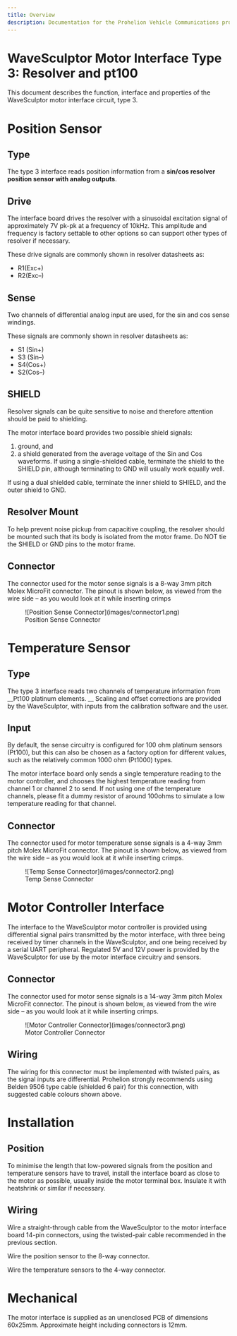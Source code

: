 ```yaml
---
title: Overview
description: Documentation for the Prohelion Vehicle Communications protocol
---
```


# WaveSculptor Motor Interface Type 3: Resolver and pt100

This document describes the function, interface and properties of the WaveSculptor motor interface circuit, type 3.

# Position Sensor

## Type

The type 3 interface reads position information from a __sin/cos resolver position sensor with analog outputs__.

## Drive

The interface board drives the resolver with a sinusoidal excitation signal of approximately 7V pk-pk at a frequency of 10kHz.  This amplitude and frequency is factory settable to other options so can support other types of resolver if necessary.  

These drive signals are commonly shown in resolver datasheets as:

*   R1(Exc+)
*   R2(Exc–)

## Sense

Two channels of differential analog input are used, for the sin and cos sense windings.  

These signals are commonly shown in resolver datasheets as:

*   S1 (Sin+)
*   S3 (Sin–)
*   S4(Cos+)
*   S2(Cos–)

## SHIELD

Resolver signals can be quite sensitive to noise and therefore attention should be paid to shielding. 

The motor interface board provides two possible shield signals:

1. ground, and 
2. a shield generated from the average voltage of the Sin and Cos waveforms.  If using a single-shielded cable, terminate the shield to the SHIELD pin, although terminating to GND will usually work equally well.

If using a dual shielded cable, terminate the inner shield to SHIELD, and the outer shield to GND.

## Resolver Mount

To help prevent noise pickup from capacitive coupling, the resolver should be mounted such that its body is isolated from the motor frame.  Do NOT tie the SHIELD or GND pins to the motor frame.

## Connector 

The connector used for the motor sense signals is a 8-way 3mm pitch Molex MicroFit connector.  The pinout is shown below, as viewed from the wire side – as you would look at it while inserting crimps

<figure markdown>
![Position Sense Connector](images/connector1.png)
<figcaption>Position Sense Connector</figcaption>
</figure>

# Temperature Sensor

## Type

The type 3 interface reads two channels of temperature information from __Pt100 platinum elements. __ Scaling and offset corrections are provided by the WaveSculptor, with inputs from the calibration software and the user.

## Input

By default, the sense circuitry is configured for 100 ohm platinum sensors (Pt100), but this can also be chosen as a factory option for different values, such as the relatively common 1000 ohm (Pt1000) types.

The motor interface board only sends a single temperature reading to the motor controller, and chooses the highest temperature reading from channel 1 or channel 2 to send.  If not using one of the temperature channels, please fit a dummy resistor of around 100ohms to simulate a low temperature reading for that channel.  

## Connector 

The connector used for motor temperature sense signals is a 4-way 3mm pitch Molex MicroFit connector.  The pinout is shown below, as viewed from the wire side – as you would look at it while inserting crimps.  

<figure markdown>
![Temp Sense Connector](images/connector2.png)
<figcaption>Temp Sense Connector</figcaption>
</figure>

# Motor Controller Interface

The interface to the WaveSculptor motor controller is provided using differential signal pairs transmitted by the motor interface, with three being received by timer channels in the WaveSculptor, and one being received by a serial UART peripheral.  Regulated 5V and 12V power is provided by the WaveSculptor for use by the motor interface circuitry and sensors.

## Connector

The connector used for motor sense signals is a 14-way 3mm pitch Molex MicroFit connector.  The pinout is shown below, as viewed from the wire side – as you would look at it while inserting crimps.  

<figure markdown>
![Motor Controller Connector](images/connector3.png)
<figcaption>Motor Controller Connector</figcaption>
</figure>

## Wiring

The wiring for this connector must be implemented with twisted pairs, as the signal inputs are differential.  Prohelion strongly recommends using Belden 9506 type cable (shielded 6 pair) for this connection, with suggested cable colours shown above.  

# Installation

## Position

To minimise the length that low-powered signals from the position and temperature sensors have to travel, install the interface board as close to the motor as possible, usually inside the motor terminal box.  Insulate it with heatshrink or similar if necessary.

## Wiring

Wire a straight-through cable from the WaveSculptor to the motor interface board 14-pin connectors, using the twisted-pair cable recommended in the previous section.

Wire the position sensor to the 8-way connector.

Wire the temperature sensors to the 4-way connector.

# Mechanical

The motor interface is supplied as an unenclosed PCB of dimensions 60x25mm.  Approximate height including connectors is 12mm.